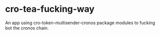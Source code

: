 # cro-tea-fucking-way
An app using cro-token-multisender-cronos package modules to fucking bot the cronos chain.
